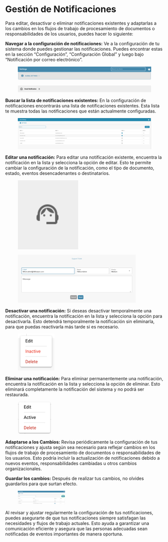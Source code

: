 # Gestión de Notificaciones

Para editar, desactivar o eliminar notificaciones existentes y adaptarlas a los cambios en los flujos de trabajo de procesamiento de documentos o responsabilidades de los usuarios, puedes hacer lo siguiente:

**Navegar a la configuración de notificaciones:** Ve a la configuración de tu sistema donde puedes gestionar las notificaciones. Puedes encontrar estas en la sección “Configuración”, “Configuración Global” y luego bajo “Notificación por correo electrónico”.

<figure><img src="../../../../.gitbook/assets/image (5) (1).png" alt=""><figcaption></figcaption></figure>

<figure><img src="../../../../.gitbook/assets/image (6) (1).png" alt=""><figcaption></figcaption></figure>

**Buscar la lista de notificaciones existentes:** En la configuración de notificaciones encontrarás una lista de notificaciones existentes. Esta lista te muestra todas las notificaciones que están actualmente configuradas.

<figure><img src="../../../../.gitbook/assets/image (6).png" alt=""><figcaption></figcaption></figure>

**Editar una notificación:** Para editar una notificación existente, encuentra la notificación en la lista y selecciona la opción de editar. Esto te permite cambiar la configuración de la notificación, como el tipo de documento, estado, eventos desencadenantes o destinatarios.

<figure><img src="../../../../.gitbook/assets/image (1) (1) (1).png" alt="" width="192"><figcaption></figcaption></figure>

<figure><img src="../../../../.gitbook/assets/image (2) (1).png" alt="" width="375"><figcaption></figcaption></figure>

**Desactivar una notificación:** Si deseas desactivar temporalmente una notificación, encuentra la notificación en la lista y selecciona la opción para desactivarla. Esto detendrá temporalmente la notificación sin eliminarla, para que puedas reactivarla más tarde si es necesario.

<figure><img src="../../../../.gitbook/assets/image (3) (1).png" alt="" width="116"><figcaption></figcaption></figure>

**Eliminar una notificación:** Para eliminar permanentemente una notificación, encuentra la notificación en la lista y selecciona la opción de eliminar. Esto eliminará completamente la notificación del sistema y no podrá ser restaurada.

<figure><img src="../../../../.gitbook/assets/image (4) (1).png" alt="" width="106"><figcaption></figcaption></figure>

**Adaptarse a los Cambios:** Revisa periódicamente la configuración de tus notificaciones y ajusta según sea necesario para reflejar cambios en los flujos de trabajo de procesamiento de documentos o responsabilidades de los usuarios. Esto podría incluir la actualización de notificaciones debido a nuevos eventos, responsabilidades cambiadas u otros cambios organizacionales.

**Guardar los cambios:** Después de realizar tus cambios, no olvides guardarlos para que surtan efecto.

<figure><img src="../../../../.gitbook/assets/image (7).png" alt="" width="150"><figcaption></figcaption></figure>

Al revisar y ajustar regularmente la configuración de tus notificaciones, puedes asegurarte de que tus notificaciones siempre satisfagan las necesidades y flujos de trabajo actuales. Esto ayuda a garantizar una comunicación eficiente y asegura que las personas adecuadas sean notificadas de eventos importantes de manera oportuna.
